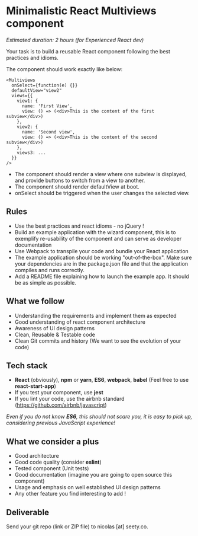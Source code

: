 # Minimalistic React Multiviews component

_Estimated duration: 2 hours (for Experienced React dev)_

Your task is to build a reusable React component following the best practices and idioms.

The component should work exactly like below:

```
<Multiviews
  onSelect={function(e) {}}
  defaultView="view2"
  views={{
    view1: {
      name: 'First View',
      view: () => (<div>This is the content of the first subview</div>)
    },
    view2: {
      name: 'Second view',
      view: () => (<div>This is the content of the second subview</div>)
    },
    views3: ...
  }}
/>
```

* The component should render a view where one subview is displayed, and provide buttons to switch from a view to another.
* The component should render defaultView at boot.
* onSelect should be triggered when the user changes the selected view.

## Rules

* Use the best practices and react idioms - no jQuery !
* Build an example application with the wizard component, this is to exemplify re-usability of the component and can serve as developer documentation
* Use Webpack to transpile your code and bundle your React application
* The example application should be working "out-of-the-box". Make sure your dependencies are in the package.json file and that the application compiles and runs correctly.
* Add a README file explaining how to launch the example app. It should be as simple as possible.

## What we follow

* Understanding the requirements and implement them as expected
* Good understanding of react component architecture
* Awareness of UI design patterns
* Clean, Reusable & Testable code
* Clean Git commits and history (We want to see the evolution of your code)

## Tech stack

* **React** (obviously), **npm** or **yarn**, **ES6**, **webpack**, **babel** (Feel free to use **react-start-app**)
* If you test your component, use **jest**
* If you lint your code, use the airbnb standard (https://github.com/airbnb/javascript)

_Even if you do not know **ES6**, this should not scare you, it is easy to pick up, considering previous JavaScript experience!_

## What we consider a plus

* Good architecture
* Good code quality (consider **eslint**)
* Tested component (Unit tests)
* Good documentation (imagine you are going to open source this component)
* Usage and emphasis on well established UI design patterns
* Any other feature you find interesting to add !

## Deliverable

Send your git repo (link or ZIP file) to nicolas [at] seety.co.
